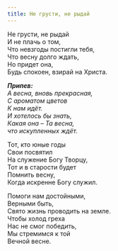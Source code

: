 ```yaml
---
title: Не грусти, не рыдай
---
```


Не грусти, не рыдай  
И не плачь о том,  
Что невзгоды постигли тебя,  
Что весну долго ждать,  
Но придет она,  
Будь спокоен, взирай на Христа.

*__Припев:__  
А весна, вновь прекрасная,  
С ароматом цветов  
К нам идёт.  
И хотелось бы знать,  
Какая она – Та весна,  
что искупленных ждёт.*

Тот, кто юные годы  
Свои посвятил  
На служение Богу Творцу,  
Тот и в старости будет  
Помнить весну,  
Когда искренне Богу служил.
            
Помоги нам достойными,  
Верными быть,  
Свято жизнь проводить на земле.  
Чтобы холод греха  
Нас не смог победить,  
Мы стремимся к той  
Вечной весне.
